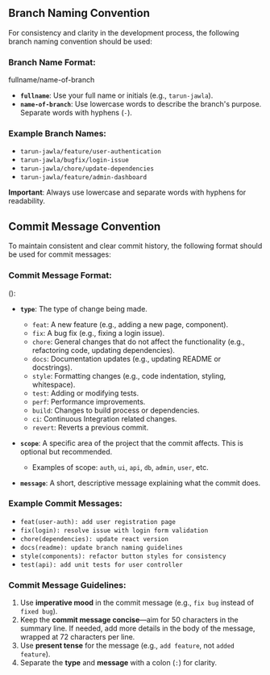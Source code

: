 ## Branch Naming Convention

For consistency and clarity in the development process, the following branch naming convention should be used:

### Branch Name Format:
fullname/name-of-branch

- **`fullname`**: Use your full name or initials (e.g., `tarun-jawla`).
- **`name-of-branch`**: Use lowercase words to describe the branch's purpose. Separate words with hyphens (`-`).

### Example Branch Names:
- `tarun-jawla/feature/user-authentication`
- `tarun-jawla/bugfix/login-issue`
- `tarun-jawla/chore/update-dependencies`
- `tarun-jawla/feature/admin-dashboard`
  
**Important**: Always use lowercase and separate words with hyphens for readability.

## Commit Message Convention

To maintain consistent and clear commit history, the following format should be used for commit messages:

### Commit Message Format:
<type>(<scope>): <message>

- **`type`**: The type of change being made.
  - `feat`: A new feature (e.g., adding a new page, component).
  - `fix`: A bug fix (e.g., fixing a login issue).
  - `chore`: General changes that do not affect the functionality (e.g., refactoring code, updating dependencies).
  - `docs`: Documentation updates (e.g., updating README or docstrings).
  - `style`: Formatting changes (e.g., code indentation, styling, whitespace).
  - `test`: Adding or modifying tests.
  - `perf`: Performance improvements.
  - `build`: Changes to build process or dependencies.
  - `ci`: Continuous Integration related changes.
  - `revert`: Reverts a previous commit.

- **`scope`**: A specific area of the project that the commit affects. This is optional but recommended.
  - Examples of scope: `auth`, `ui`, `api`, `db`, `admin`, `user`, etc.

- **`message`**: A short, descriptive message explaining what the commit does.

### Example Commit Messages:
- `feat(user-auth): add user registration page`
- `fix(login): resolve issue with login form validation`
- `chore(dependencies): update react version`
- `docs(readme): update branch naming guidelines`
- `style(components): refactor button styles for consistency`
- `test(api): add unit tests for user controller`

### Commit Message Guidelines:
1. Use **imperative mood** in the commit message (e.g., `fix bug` instead of `fixed bug`).
2. Keep the **commit message concise**—aim for 50 characters in the summary line. If needed, add more details in the body of the message, wrapped at 72 characters per line.
3. Use **present tense** for the message (e.g., `add feature`, not `added feature`).
4. Separate the **type** and **message** with a colon (`:`) for clarity.
